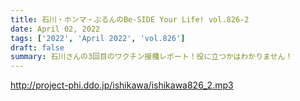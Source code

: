 ```yaml
---
title: 石川・ホンマ・ぶるんのBe-SIDE Your Life! vol.826-2
date: April 02, 2022
tags: ['2022', 'April 2022', 'vol.826']
draft: false
summary: 石川さんの3回目のワクチン接種レポート！役に立つかはわかりません！
---
```


http://project-phi.ddo.jp/ishikawa/ishikawa826_2.mp3
